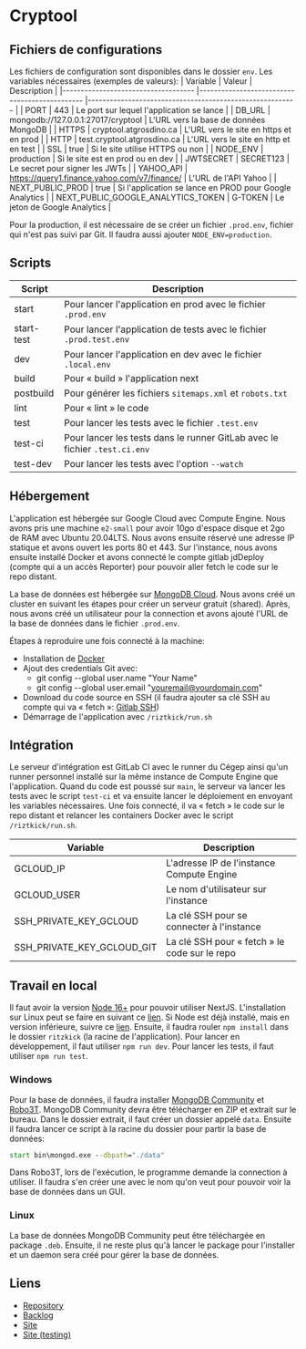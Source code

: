 # Cryptool

## Fichiers de configurations

Les fichiers de configuration sont disponibles dans le dossier `env`.
Les variables nécessaires (exemples de valeurs):
| Variable                           	| Valeur                                       	| Description                                             	|
|------------------------------------	|----------------------------------------------	|---------------------------------------------------------	|
| PORT                               	| 443                                          	| Le port sur lequel l'application se lance               	|
| DB_URL                             	| mongodb://127.0.0.1:27017/cryptool           	| L'URL vers la base de données MongoDB                    	|
| HTTPS                             	| cryptool.atgrosdino.ca                       	| L'URL vers le site en https et en prod                    |
| HTTP                              	| test.cryptool.atgrosdino.ca                  	| L'URL vers le site en http et en test                   	|
| SSL                                	| true                                         	| Si le site utilise HTTPS ou non                         	|
| NODE_ENV                              | production                                    | Si le site est en prod ou en dev                          |
| JWTSECRET                          	| SECRET123                                    	| Le secret pour signer les JWTs                          	|
| YAHOO_API                          	| https://query1.finance.yahoo.com/v7/finance/ 	| L'URL de l'API Yahoo                                    	|
| NEXT_PUBLIC_PROD                   	| true                                         	| Si l'application se lance en PROD pour Google Analytics 	|
| NEXT_PUBLIC_GOOGLE_ANALYTICS_TOKEN 	| G-TOKEN                                      	| Le jeton de Google Analytics                            	|

Pour la production, il est nécessaire de se créer un fichier `.prod.env`, fichier qui n'est pas suivi par Git. Il faudra aussi ajouter `NODE_ENV=production`.

## Scripts

| Script     	| Description                                                                	|
|------------	|----------------------------------------------------------------------------	|
| start      	| Pour lancer l'application en prod avec le fichier `.prod.env`              	|
| start-test 	| Pour lancer l'application de tests avec le fichier `.prod.test.env`        	|
| dev        	| Pour lancer l'application en dev avec le fichier `.local.env`              	|
| build      	| Pour « build » l'application next                                          	|
| postbuild  	| Pour générer les fichiers `sitemaps.xml` et `robots.txt`                   	|
| lint       	| Pour « lint » le code                                                      	|
| test       	| Pour lancer les tests avec le fichier `.test.env`                          	|
| test-ci    	| Pour lancer les tests dans le runner GitLab avec le fichier `.test.ci.env` 	|
| test-dev   	| Pour lancer les tests avec l'option `--watch`                              	|

## Hébergement

L'application est hébergée sur Google Cloud avec Compute Engine. Nous avons pris une machine `e2-small` pour avoir 10go d'espace disque et 2go de RAM avec Ubuntu 20.04LTS. Nous avons ensuite réservé une adresse IP statique et avons ouvert les ports 80 et 443. Sur l'instance, nous avons ensuite installé Docker et avons connecté le compte gitlab jdDeploy (compte qui a un accès Reporter) pour pouvoir aller fetch le code sur le repo distant.

La base de données est hébergée sur [MongoDB Cloud](https://www.mongodb.com/fr-fr/cloud). Nous avons créé un cluster en suivant les étapes pour créer un serveur gratuit (shared). Après, nous avons créé un utilisateur pour la connection et avons ajouté l'URL de la base de données dans le fichier `.prod.env`.

Étapes à reproduire une fois connecté à la machine:
- Installation de [Docker](https://docs.docker.com/engine/install/ubuntu/)
- Ajout des credentials Git avec:
    - git config --global user.name "Your Name"
    - git config --global user.email "youremail@yourdomain.com"
- Download du code source en SSH (il faudra ajouter sa clé SSH au compte qui va « fetch »:  [Gitlab SSH](https://docs.gitlab.com/ee/ssh/))
- Démarrage de l'application avec `/riztkick/run.sh`

## Intégration

Le serveur d'intégration est GitLab CI avec le runner du Cégep ainsi qu'un runner personnel installé sur la même instance de Compute Engine que l'application. Quand du code est poussé sur `main`, le serveur va lancer les tests avec le script `test-ci` et va ensuite lancer le déploiement en envoyant les variables nécessaires. Une fois connecté, il va « fetch » le code sur le repo distant et relancer les containers Docker avec le script `/riztkick/run.sh`.

| Variable                   	| Description                                   	|
|----------------------------	|-----------------------------------------------	|
| GCLOUD_IP                  	| L'adresse IP de l'instance Compute Engine     	|
| GCLOUD_USER                	| Le nom d'utilisateur sur l'instance           	|
| SSH_PRIVATE_KEY_GCLOUD     	| La clé SSH pour se connecter à l'instance     	|
| SSH_PRIVATE_KEY_GCLOUD_GIT 	| La clé SSH pour « fetch » le code sur le repo 	|

## Travail en local

Il faut avoir la version [Node 16+](https://nodejs.org/en/download/) pour pouvoir utiliser NextJS. L'installation sur Linux peut se faire en suivant ce [lien](https://techviewleo.com/install-node-js-and-npm-on-ubuntu/). Si Node est déjà installé, mais en version inférieure, suivre ce [lien](https://stackoverflow.com/a/10076029). Ensuite, il faudra rouler `npm install` dans le dossier `ritzkick` (la racine de l'application). Pour lancer en développement, il faut utiliser `npm run dev`. Pour lancer les tests, il faut utiliser `npm run test`.

### Windows
Pour la base de données, il faudra installer [MongoDB Community](https://www.mongodb.com/try/download/community) et [Robo3T](https://robomongo.org/). MongoDB Community devra être télécharger en ZIP et extrait sur le bureau. Dans le dossier extrait, il faut créer un dossier appelé `data`. Ensuite il faudra lancer ce script à la racine du dossier pour partir la base de données:

```bat
start bin\mongod.exe --dbpath="./data"
```

Dans Robo3T, lors de l'exécution, le programme demande la connection à utiliser. Il faudra s'en créer une avec le nom qu'on veut pour pouvoir voir la base de données dans un GUI.

### Linux
La base de données MongoDB Community peut être téléchargée en package `.deb`. Ensuite, il ne reste plus qu'à lancer le package pour l'installer et un daemon sera créé pour gérer la base de données.

## Liens

- [Repository](https://gitlab.com/j-dumas/p-synthese-csfoy-ritzkick)
- [Backlog](https://trello.com/b/KGp5conn)
- [Site](https://cryptool.atgrosdino.ca)
- [Site (testing)](http://test.cryptool.atgrosdino.ca)

